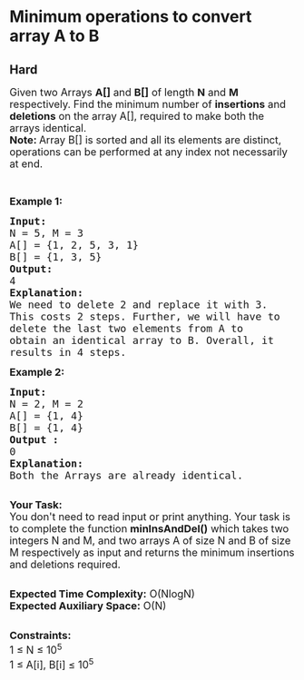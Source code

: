 # Minimum operations to convert array A to B
## Hard
<div class="problems_problem_content__Xm_eO"><p><span style="font-size:18px">Given two Arrays <strong>A[]</strong> and <strong>B[]</strong> of length <strong>N</strong> and <strong>M</strong> respectively. Find the minimum number of <strong>insertions</strong> and <strong>deletions</strong> on the array A[], required to make both the arrays identical.<br>
<strong>Note: </strong>Array B[] is sorted and all its elements are distinct, operations can be performed at any index not necessarily at end.</span></p>

<p>&nbsp;</p>

<p><span style="font-size:18px"><strong>Example 1:</strong></span></p>

<pre><span style="font-size:18px"><strong>Input:
</strong>N = 5, M = 3
A[] = {1, 2, 5, 3, 1}
B[] = {1, 3, 5}
<strong>Output:
</strong>4
<strong>Explanation:</strong>
We need to delete 2 and replace it with 3.
This costs 2 steps. Further, we will have to
delete the last two elements from A to
obtain an identical array to B. Overall, it
results in 4 steps.</span>
</pre>

<div><span style="font-size:18px"><strong>Example 2:</strong></span></div>

<pre><span style="font-size:18px"><strong>Input:
</strong>N = 2, M = 2
A[] = {1, 4}
B[] = {1, 4}
<strong>Output :</strong>
0</span>
<span style="font-size:18px"><strong>Explanation:</strong>
Both the Arrays are already identical.</span>
</pre>

<p><br>
<span style="font-size:18px"><strong>Your Task:&nbsp;&nbsp;</strong><br>
You don't need to read input or print anything. Your task is to complete the function <strong>minInsAndDel()</strong>&nbsp;which takes two integers N and M, and two arrays A of size N and B of size M respectively as input and returns the minimum insertions and deletions required.</span></p>

<p><br>
<span style="font-size:18px"><strong>Expected Time Complexity:</strong> O(NlogN)<br>
<strong>Expected Auxiliary Space:</strong> O(N)</span></p>

<p><br>
<span style="font-size:18px"><strong>Constraints:</strong><br>
1 ≤ N ≤ 10<sup>5</sup><br>
1 ≤ A[i], B[i] ≤ 10<sup>5</sup></span></p>
</div>